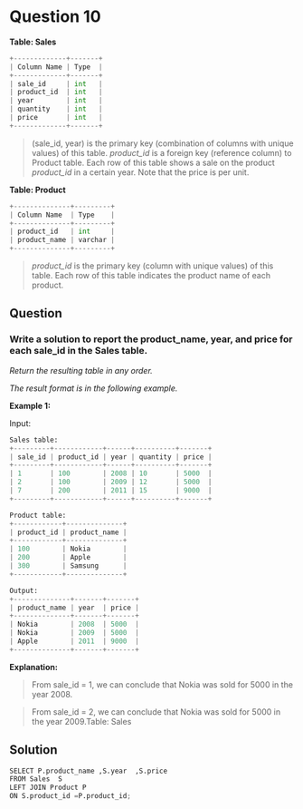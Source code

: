 # Question 10       

**Table: Sales**

```python
+-------------+-------+
| Column Name | Type  |
+-------------+-------+
| sale_id     | int   |
| product_id  | int   |
| year        | int   |
| quantity    | int   |
| price       | int   |
+-------------+-------+
```
>(sale_id, year) is the primary key (combination of columns with unique values) of this table.
*product_id* is a foreign key (reference column) to Product table.
Each row of this table shows a sale on the product *product_id* in a certain year.
Note that the price is per unit.
 

**Table: Product**

```python
+--------------+---------+
| Column Name  | Type    |
+--------------+---------+
| product_id   | int     |
| product_name | varchar |
+--------------+---------+
```
>*product_id* is the primary key (column with unique values) of this table.
Each row of this table indicates the product name of each product.

## Question
 

### Write a solution to report the product_name, year, and price for each sale_id in the Sales table.

*Return the resulting table in any order.*

*The result format is in the following example.*

 

**Example 1:**

Input: 
```python
Sales table:
+---------+------------+------+----------+-------+
| sale_id | product_id | year | quantity | price |
+---------+------------+------+----------+-------+ 
| 1       | 100        | 2008 | 10       | 5000  |
| 2       | 100        | 2009 | 12       | 5000  |
| 7       | 200        | 2011 | 15       | 9000  |
+---------+------------+------+----------+-------+
```
```python
Product table:
+------------+--------------+
| product_id | product_name |
+------------+--------------+
| 100        | Nokia        |
| 200        | Apple        |
| 300        | Samsung      |
+------------+--------------+
```
```python
Output: 
+--------------+-------+-------+
| product_name | year  | price |
+--------------+-------+-------+
| Nokia        | 2008  | 5000  |
| Nokia        | 2009  | 5000  |
| Apple        | 2011  | 9000  |
+--------------+-------+-------+
```
**Explanation:**

>From sale_id = 1, we can conclude that Nokia was sold for 5000 in the year 2008.

>From sale_id = 2, we can conclude that Nokia was sold for 5000 in the year 2009.Table: Sales


## Solution
 
```python
SELECT P.product_name ,S.year  ,S.price 
FROM Sales  S
LEFT JOIN Product P
ON S.product_id =P.product_id;
```

